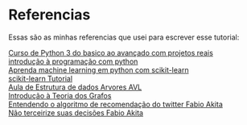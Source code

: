 # Referencias

Essas são as minhas referencias que usei para escrever esse tutorial:

<a href="https://www.udemy.com/share/101ufc3@RX1rcCxGPYZ5arOb4Wiu1vCDG-HQETyND7SOFCYR_lc3m0KX5g9XvWCmfld8AuujOQ==/">Curso de Python 3 do basico ao avançado com projetos reais</a><br>
<a href="https://www.amazon.com.br/Introdu%C3%A7%C3%A3o-Programa%C3%A7%C3%A3o-com-Python-programa%C3%A7%C3%A3o/dp/8575228862/ref=asc_df_8575228862/?tag=googleshopp06-20&linkCode=df0&hvadid=654182091978&hvpos=&hvnetw=g&hvrand=195870788681869167&hvpone=&hvptwo=&hvqmt=&hvdev=m&hvdvcmdl=&hvlocint=&hvlocphy=1001634&hvtargid=pla-2292216075009&psc=1&mcid=c93f629b947b3397a2a755382f5f8061">introdução à programação com python</a><br>
<a href="https://www.udemy.com/share/102zWU3@vpvUee5M6e7sGjS0660qAMhs8R7-bxMMNR4uDdEktPbNS7Ku9h2mBgdEiN_zfcl02g==/">Aprenda machine learning em python com scikit-learn</a><br>
<a href="https://scikit-learn.org/stable/tutorial/index.html">scikit-learn Tutorial</a><br>
<a href="https://youtu.be/YkF76cOgtMQ?si=FWCpkOh6SeqUgGKO">Aula de Estrutura de dados Arvores AVL</a><br>
<a href="https://youtube.com/playlist?list=PLrVGp617x0hAm90-7zQzbRsSOnN2Vbr-I&si=LX86qgc7iO97hEU-">Introdução à Teoria dos Grafos</a><br>
<a href="https://youtu.be/uIflMYQnp8A?si=tibnZKBC4l63_6mW">Entendendo o algoritmo de recomendação do twitter Fabio Akita</a><br>
<a href="https://youtu.be/D3L8IOncLkg?si=GIlvBYiuWQnD_hOT">Não terceirize suas decisões Fabio Akita</a><br>
